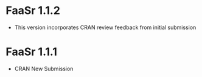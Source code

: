 # FaaSr 1.1.2

* This version incorporates CRAN review feedback from initial submission

# FaaSr 1.1.1

* CRAN New Submission